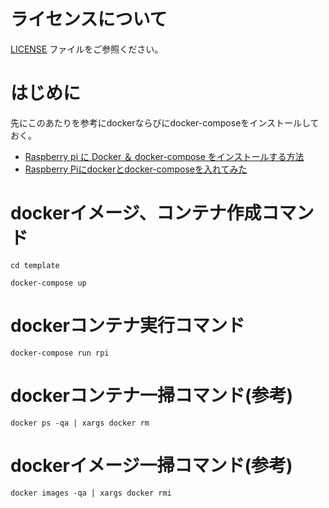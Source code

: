 # ライセンスについて
[LICENSE](./LICENSE) ファイルをご参照ください。

# はじめに
先にこのあたりを参考にdockerならびにdocker-composeをインストールしておく。
- [Raspberry pi に Docker ＆ docker-compose をインストールする方法](https://qiita.com/zono_0/items/30f2460acf2e8873024d)
- [Raspberry Piにdockerとdocker-composeを入れてみた](https://qiita.com/hoshi621/items/7906274326ef3013a73d)

# dockerイメージ、コンテナ作成コマンド
`cd template`

`docker-compose up`

# dockerコンテナ実行コマンド
`docker-compose run rpi`

# dockerコンテナ一掃コマンド(参考)
`docker ps -qa | xargs docker rm`

# dockerイメージ一掃コマンド(参考)
`docker images -qa | xargs docker rmi`


